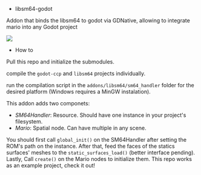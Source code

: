 * libsm64-godot

Addon that binds the libsm64 to godot via GDNative, allowing to integrate mario into any Godot project

![](https://imgur.com/a/i55F6HN)

* How to

Pull this repo and initialize the submodules.

compile the `godot-ccp` and `libsm64` projects individually.

run the compilation script in the `addons/libsm64/sm64_handler` folder for the
desired platform (Windows requires a MinGW instalation).

This addon adds two componets:

- *SM64Handler*: Resource. Should have one instance in your project's filesystem.
- *Mario*: Spatial node. Can have multiple in any scene.

You should first call `global_init()` on the SM64Handler after setting the
ROM's path on the instance. After that, feed the faces of the statics surfaces'
meshes to the `static_surfaces_load()` (better interface pending). Lastly, Call
`create()` on the Mario nodes to initialize them. This repo works as an example
project, check it out!